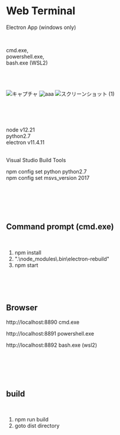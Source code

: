 # Web Terminal
 Electron App  (windows only)  
 
<br>

 cmd.exe,  
 powershell.exe,  
 bash.exe (WSL2)  
 
<br><br><br>
![キャプチャ](https://user-images.githubusercontent.com/10168979/129659651-e411b507-cf46-463f-b855-64c0636e4552.PNG)
![aaa](https://user-images.githubusercontent.com/10168979/129659652-c593d012-4e81-4507-9af0-e6eda4308874.PNG)
![スクリーンショット (1)](https://user-images.githubusercontent.com/10168979/129659653-02c8281c-2286-467e-a7dd-5fc8ebb0ab7d.png)

<br><br><br>

node v12.21  
python2.7  
electron v11.4.11  

<br>
Visual Studio Build Tools  

<br>

npm config set python python2.7   
npm config set msvs_version 2017   

<br><br><br><br>

## Command prompt  (cmd.exe)

<br>

1. npm install  
2. ".\node_modules\\.bin\electron-rebuild"  
3. npm start  

<br><br><br>

## Browser

http://localhost:8890 cmd.exe  

http://localhost:8891 powershell.exe  

http://localhost:8892 bash.exe (wsl2)  


<br><br><br><br>

## build

<br>

1. npm run build
2. goto dist directory
